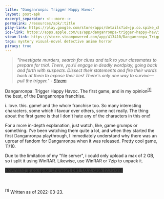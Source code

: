 ```yaml
---
title: "Danganronpa: Trigger Happy Havoc"
layout: post-apk
excerpt_separator: <!--more-->
permalink: /resources/apk/:title
play-link: https://play.google.com/store/apps/details?id=jp.co.spike_chunsoft.DR1
ios-link: https://apps.apple.com/us/app/danganronpa-trigger-happy-hav/id1502232038
steam-link: https://store.steampowered.com/app/413410/Danganronpa_Trigger_Happy_Havoc/
tags: mystery visual-novel detective anime horror
piracy: true
---
```


> _"Investigate murders, search for clues and talk to your classmates to prepare for trial. There, you'll engage in deadly wordplay, going back and forth with suspects. Dissect their statements and fire their words back at them to expose their lies! There's only one way to survive—pull the trigger." - <a href="https://store.steampowered.com/app/413410/Danganronpa_Trigger_Happy_Havoc/" target="_blank">Steam</a>_

Danganronpa: Trigger Happy Havoc. The first game, and in my opinion<sup><a href="#1">[1]</a></sup> the best, of the Danganronpa franchise.

i. love. this. game! and the whole franchise too. So many interesting characters, some which i favour over others, some not really. The thing about the first game is that I don't hate any of the characters in this one!

For a more in-depth explanation, just watch, like, game grumps or something. I've been watching them quite a lot, and when they started the first Danganronpa playthrough, I immediately understand why there was an uproar of fandom for Danganronpa when it was released. Pretty cool game, 11/10.

Due to the limitation of my "file server", i could only upload a max of 2 GB, so i split it using WinRAR. Likewise, use WinRAR or 7zip to unpack it.

<div class="text-center">
    <!-- <a class="btn btn-dark btn-block w-100" onclick='apk("jp.co.spike_chunsoft.DR1_1.0.2.part1.rar")' target="_blank" style="text-decoration: none; background-color: #333;"> Download <b>jp.co.spike_chunsoft.DR1_1.0.2.part1.rar</b> (1.95 GB)</a><br>
    <a class="btn btn-dark btn-block w-100" onclick='apk("jp.co.spike_chunsoft.DR1_1.0.2.part2.rar")' target="_blank" style="text-decoration: none; background-color: #333;"> Download <b>jp.co.spike_chunsoft.DR1_1.0.2.part2.rar</b> (823 MB)</a><br> -->
    <a class="btn btn-dark btn-block w-100" onclick="window.open('https://wira.adem.my.id/?source=youtube&title=mpGYLg1BOI&type=xapk&download=aHR0cHM6Ly9kb3dubG9hZDEzMjQubWVkaWFmaXJlLmNvbS83MnFkamphdWlxdGcveXNpazIzeTBlcHB3NTBtL2pwLmNvLnNwaWtlX2NodW5zb2Z0LkRSMV8xLjAuMi54YXBr', '_self')" style="text-decoration: none; background-color: #333;">Download <b>jp.co.spike_chunsoft.DR1_1.0.2.xapk</b> (2.75 GB)</a> 
</div>
<br>
<br>
<br>
<sup id="1">[1]</sup> Written as of <span class="timestamp">2022-03-23</span>.